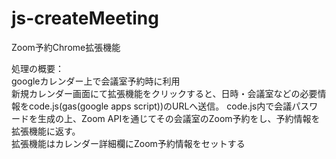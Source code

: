 # js-createMeeting
Zoom予約Chrome拡張機能

処理の概要：  
googleカレンダー上で会議室予約時に利用  
新規カレンダー画面にて拡張機能をクリックすると、日時・会議室などの必要情報をcode.js(gas(google apps script))のURLへ送信。
code.js内で会議パスワードを生成の上、Zoom APIを通じてその会議室のZoom予約をし、予約情報を拡張機能に返す。  
拡張機能はカレンダー詳細欄にZoom予約情報をセットする  

